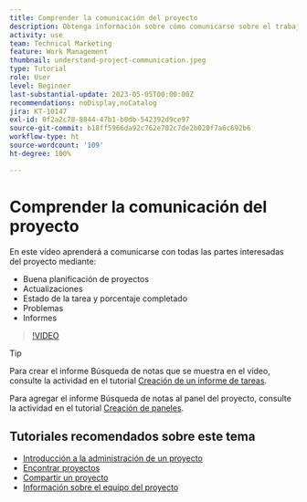 ```yaml
---
title: Comprender la comunicación del proyecto
description: Obtenga información sobre cómo comunicarse sobre el trabajo del proyecto mediante una buena planificación del proyecto, actualizaciones, estado de la tarea, porcentaje completado, problemas e informes.
activity: use
team: Technical Marketing
feature: Work Management
thumbnail: understand-project-communication.jpeg
type: Tutorial
role: User
level: Beginner
last-substantial-update: 2023-05-05T00:00:00Z
recommendations: noDisplay,noCatalog
jira: KT-10147
exl-id: 0f2a2c78-8844-47b1-b0db-542392d9ce97
source-git-commit: b18ff5966da92c762e702c7de2b020f7a6c692b6
workflow-type: ht
source-wordcount: '109'
ht-degree: 100%

---
```


# Comprender la comunicación del proyecto

En este vídeo aprenderá a comunicarse con todas las partes interesadas del proyecto mediante:

* Buena planificación de proyectos
* Actualizaciones
* Estado de la tarea y porcentaje completado
* Problemas
* Informes

>[!VIDEO](https://video.tv.adobe.com/v/3419150/?quality=12&learn=on)

>[!TIP]
>
>Para crear el informe Búsqueda de notas que se muestra en el vídeo, consulte la actividad en el tutorial [Creación de un informe de tareas](https://experienceleague.adobe.com/docs/workfront-learn/tutorials-workfront/reporting/basic-reporting/create-a-task-report.html?lang=es).
>
>Para agregar el informe Búsqueda de notas al panel del proyecto, consulte la actividad en el tutorial [Creación de paneles](https://experienceleague.adobe.com/docs/workfront-learn/tutorials-workfront/reporting/basic-reporting/create-dashboards.html?lang=es).

## Tutoriales recomendados sobre este tema

* [Introducción a la administración de un proyecto](/help/manage-work/projects/getting-started-manage-a-project.md)
* [Encontrar proyectos](/help/manage-work/projects/find-projects.md)
* [Compartir un proyecto](/help/manage-work/projects/share-a-project.md)
* [Información sobre el equipo del proyecto](/help/manage-work/projects/understand-the-project-team.md)


